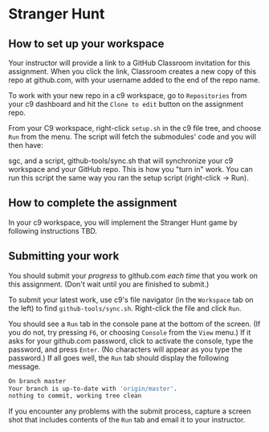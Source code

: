 # Stranger Hunt

## How to set up your workspace

Your instructor will provide a link to a GitHub Classroom invitation for this assignment. When you click the link, Classroom creates a new copy of this repo at github.com, with your username added to the end of the repo name.

To work with your new repo in a c9 workspace, go to `Repositories` from your c9 dashboard and hit the `Clone to edit` button on the assignment repo.

From your C9 workspace, right-click `setup.sh` in the c9 file tree, and choose `Run` from the menu. The script will fetch the submodules' code and you will then have:

sgc, and
a script, github-tools/sync.sh that will synchronize your c9 workspace and your GitHub repo. This is how you "turn in" work. You can run this script the same way you ran the setup script (right-click -> Run).

## How to complete the assignment

In your c9 workspace, you will implement the Stranger Hunt game by following instructions TBD.

## Submitting your work

You should submit your *progress* to github.com *each time* that you work on this assignment. (Don't wait until you are finished to submit.)

To submit your latest work, use c9's file navigator (in the `Workspace` tab on the left) to find `github-tools/sync.sh`. Right-click the file and click `Run`. 

You should see a `Run` tab in the console pane at the bottom of the screen. (If you do not, try pressing `F6`, or choosing `Console` from the `View` menu.) If it asks for your github.com password, click to activate the console, type the password, and press `Enter`. (No characters will appear as you type the password.) If all goes well, the `Run` tab should display the following message. 

```bash
On branch master
Your branch is up-to-date with 'origin/master'.
nothing to commit, working tree clean
```
 
If you encounter any problems with the submit process, capture a screen shot that includes contents of the `Run` tab and email it to your instructor.
